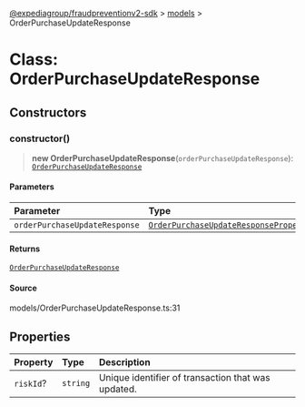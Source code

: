[@expediagroup/fraudpreventionv2-sdk](../../index.md) > [models](../index.md) > OrderPurchaseUpdateResponse

# Class: OrderPurchaseUpdateResponse

## Constructors

### constructor()

> **new OrderPurchaseUpdateResponse**(`orderPurchaseUpdateResponse`): [`OrderPurchaseUpdateResponse`](class.OrderPurchaseUpdateResponse.md)

#### Parameters

| Parameter                     | Type                                                                                                        |
| :---------------------------- | :---------------------------------------------------------------------------------------------------------- |
| `orderPurchaseUpdateResponse` | [`OrderPurchaseUpdateResponseProperties`](../interfaces/interface.OrderPurchaseUpdateResponseProperties.md) |

#### Returns

[`OrderPurchaseUpdateResponse`](class.OrderPurchaseUpdateResponse.md)

#### Source

models/OrderPurchaseUpdateResponse.ts:31

## Properties

| Property  | Type     | Description                                        |
| :-------- | :------- | :------------------------------------------------- |
| `riskId`? | `string` | Unique identifier of transaction that was updated. |
